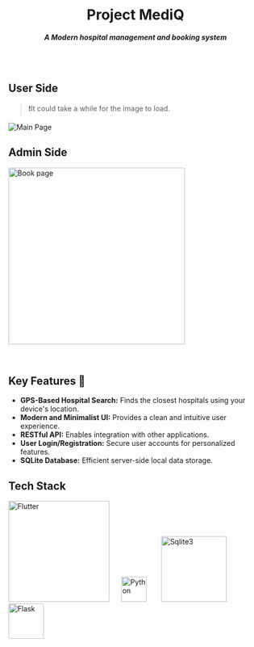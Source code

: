 <div align="center">
<h1>Project MediQ</h1>
<strong><i>A Modern hospital management and booking system</i></strong>
<br>
<br>
</div>
<br>
<br>
<p float="left">
<h2>User Side</h2>
 <blockquote>❗It could take a while for the image to load.</blockquote>
<img src="Images/main_sr.gif" alt="Main Page">
<h2>Admin Side</h2>
<img src="Images/admin_sr.gif" alt="Book page", width=350>
</p>
<br>

## Key Features 🪻

* **GPS-Based Hospital Search:** Finds the closest hospitals using your device's location.
* **Modern and Minimalist UI:** Provides a clean and intuitive user experience.
* **RESTful API:** Enables integration with other applications.
* **User Login/Registration:** Secure user accounts for personalized features.
* **SQLite Database:** Efficient server-side local data storage.

## Tech Stack

<p float="left">
<a href="https://flutter.dev"><img src="Images/flutter_logo.png" alt="Flutter", width=200, style="padding-right:20px;"></a>
<a href="https://www.python.org/"><img src="Images/python-logo.png" alt="Python", width=50, style="padding-right:25px;"></a>
<a href="https://www.sqlite.org/"><img src="Images/sqlite_logo.png" alt="Sqlite3", width=130, style="padding-right:15px;"></a>
<a href="https://flask.palletsprojects.com/en/stable/"><img src="Images/flask_logo.png" alt="Flask", width=70, style="padding-right:15px;"></a>
</p>
